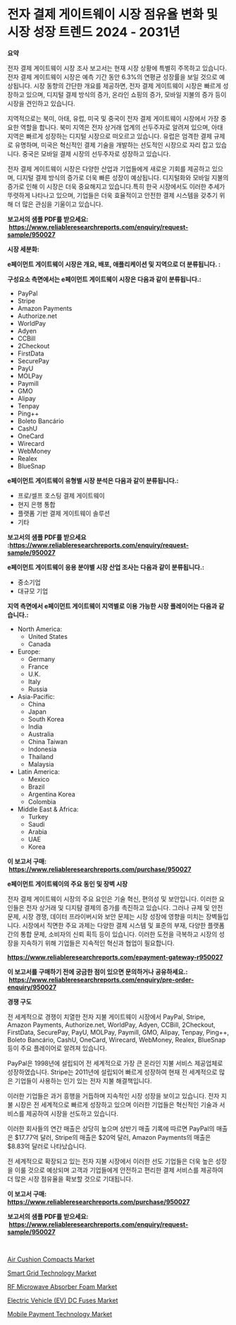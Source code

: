 <p><h1>전자 결제 게이트웨이 시장 점유율 변화 및 시장 성장 트렌드 2024 - 2031년</h1></p><p><strong>요약</strong></p>
<p><p>전자 결제 게이트웨이 시장 조사 보고서는 현재 시장 상황에 특별히 주목하고 있습니다. 전자 결제 게이트웨이 시장은 예측 기간 동안 6.3%의 연평균 성장률을 보일 것으로 예상됩니다. 시장 동향의 간단한 개요를 제공하면, 전자 결제 게이트웨이 시장은 빠르게 성장하고 있으며, 디지털 결제 방식의 증가, 온라인 쇼핑의 증가, 모바일 지불의 증가 등이 시장을 견인하고 있습니다.</p><p>지역적으로는 북미, 아태, 유럽, 미국 및 중국이 전자 결제 게이트웨이 시장에서 가장 중요한 역할을 합니다. 북미 지역은 전자 상거래 업계의 선두주자로 알려져 있으며, 아태 지역은 빠르게 성장하는 디지털 시장으로 떠오르고 있습니다. 유럽은 엄격한 결제 규제로 유명하며, 미국은 혁신적인 결제 기술을 개발하는 선도적인 시장으로 자리 잡고 있습니다. 중국은 모바일 결제 시장의 선두주자로 성장하고 있습니다.</p><p>전자 결제 게이트웨이 시장은 다양한 산업과 기업들에게 새로운 기회를 제공하고 있으며, 디지털 결제 방식의 증가로 더욱 빠른 성장이 예상됩니다. 디지털화와 모바일 지불의 증가로 인해 이 시장은 더욱 중요해지고 있습니다.특히 한국 시장에서도 이러한 추세가 뚜렷하게 나타나고 있으며, 기업들은 더욱 효율적이고 안전한 결제 시스템을 갖추기 위해 더 많은 관심을 기울이고 있습니다.</p></p>
<p><strong>보고서의 샘플 PDF를 받으세요: &nbsp;<a href="https://www.reliableresearchreports.com/enquiry/request-sample/950027">https://www.reliableresearchreports.com/enquiry/request-sample/950027</a></strong></p>
<p><strong>시장 세분화:</strong></p>
<p><strong> e페이먼트 게이트웨이 시장은 개요, 배포, 애플리케이션 및 지역으로 더 분류됩니다. :</strong></p>
<p><strong>구성요소 측면에서는 e페이먼트 게이트웨이 시장은 다음과 같이 분류됩니다.:</strong></p>
<p><ul><li>PayPal</li><li>Stripe</li><li>Amazon Payments</li><li>Authorize.net</li><li>WorldPay</li><li>Adyen</li><li>CCBill</li><li>2Checkout</li><li>FirstData</li><li>SecurePay</li><li>PayU</li><li>MOLPay</li><li>Paymill</li><li>GMO</li><li>Alipay</li><li>Tenpay</li><li>Ping++</li><li>Boleto Bancário</li><li>CashU</li><li>OneCard</li><li>Wirecard</li><li>WebMoney</li><li>Realex</li><li>BlueSnap</li></ul></p>
<p><strong> e페이먼트 게이트웨이 유형별 시장 분석은 다음과 같이 분류됩니다.:</strong></p>
<p><ul><li>프로/셀프 호스팅 결제 게이트웨이</li><li>현지 은행 통합</li><li>플랫폼 기반 결제 게이트웨이 솔루션</li><li>기타</li></ul></p>
<p><strong>보고서의 샘플 PDF를 받으세요 :<a href="https://www.reliableresearchreports.com/enquiry/request-sample/950027">https://www.reliableresearchreports.com/enquiry/request-sample/950027</a></strong></p>
<p><strong> e페이먼트 게이트웨이 응용 분야별 시장 산업 조사는 다음과 같이 분류됩니다.:</strong></p>
<p><ul><li>중소기업</li><li>대규모 기업</li></ul></p>
<p><strong>지역 측면에서 e페이먼트 게이트웨이 지역별로 이용 가능한 시장 플레이어는 다음과 같습니다.:</strong></p>
<p><ul>
    <li>
        North America:
        <ul>
            <li>United States</li>
            <li>Canada</li>
        </ul>
    </li>
    <li>
        Europe:
        <ul>
            <li>Germany</li>
            <li>France</li>
            <li>U.K.</li>
            <li>Italy</li>
            <li>Russia</li>
        </ul>
    </li>
    <li>
        Asia-Pacific:
        <ul>
            <li>China</li>
            <li>Japan</li>
            <li>South Korea</li>
            <li>India</li>
            <li>Australia</li>
            <li>China Taiwan</li>
            <li>Indonesia</li>
            <li>Thailand</li>
            <li>Malaysia</li>
        </ul>
    </li>
    <li>
        Latin America:
        <ul>
            <li>Mexico</li>
            <li>Brazil</li>
            <li>Argentina Korea</li>
            <li>Colombia</li>
        </ul>
    </li>
    <li>
        Middle East & Africa:
        <ul>
            <li>Turkey</li>
            <li>Saudi</li>
            <li>Arabia</li>
            <li>UAE</li>
            <li>Korea</li>
        </ul>
    </li>
    </ul></p>
<p><strong>이 보고서 구매: &nbsp;<a href="https://www.reliableresearchreports.com/purchase/950027">https://www.reliableresearchreports.com/purchase/950027</a></strong></p>
<p><strong>e페이먼트 게이트웨이의 주요 동인 및 장벽 시장</strong></p>
<p><p>전자 결제 게이트웨이 시장의 주요 요인은 기술 혁신, 편의성 및 보안입니다. 이러한 요인들은 전자 상거래 및 디지턈 결제의 증가를 촉진하고 있습니다. 그러나 규제 및 안전 문제, 시장 경쟁, 데이터 프라이버시와 보안 문제는 시장 성장에 영향을 미치는 장벽들입니다. 시장에서 직면한 주요 과제는 다양한 결제 시스템 및 표준의 부재, 다양한 플랫폼 간의 통합 문제, 소비자의 신뢰 획득 등이 있습니다. 이러한 도전을 극복하고 시장의 성장을 지속하기 위해 기업들은 지속적인 혁신과 협업이 필요합니다.</p></p>
<p><strong><a href="https://www.reliableresearchreports.com/epayment-gateway-r950027">https://www.reliableresearchreports.com/epayment-gateway-r950027</a></strong></p>
<p><strong>이 보고서를 구매하기 전에 궁금한 점이 있으면 문의하거나 공유하세요.: &nbsp;<a href="https://www.reliableresearchreports.com/enquiry/pre-order-enquiry/950027">https://www.reliableresearchreports.com/enquiry/pre-order-enquiry/950027</a></strong></p>
<p><strong>경쟁 구도</strong></p>
<p><p>전 세계적으로 경쟁이 치열한 전자 지불 게이트웨이 시장에서 PayPal, Stripe, Amazon Payments, Authorize.net, WorldPay, Adyen, CCBill, 2Checkout, FirstData, SecurePay, PayU, MOLPay, Paymill, GMO, Alipay, Tenpay, Ping++, Boleto Bancário, CashU, OneCard, Wirecard, WebMoney, Realex, BlueSnap 등이 주요 플레이어로 알려져 있습니다.</p><p>PayPal은 1998년에 설립되어 전 세계적으로 가장 큰 온라인 지불 서비스 제공업체로 성장하였습니다. Stripe는 2011년에 설립되어 빠르게 성장하여 현재 전 세계적으로 많은 기업들이 사용하는 인기 있는 전자 지불 해결책입니다.</p><p>이러한 기업들은 과거 흥행을 거듭하며 지속적인 시장 성장을 보이고 있습니다. 전자 지불 시장은 전 세계적으로 빠르게 성장하고 있으며 이러한 기업들은 혁신적인 기술과 서비스를 제공하여 시장을 선도하고 있습니다. </p><p>이러한 회사들의 연간 매출은 상당히 높으며 상반기 매출 기록에 따르면 PayPal의 매출은 $17.77억 달러, Stripe의 매출은 $20억 달러, Amazon Payments의 매출은 $8.83억 달러로 나타났습니다.</p><p>전 세계적으로 확장되고 있는 전자 지불 시장에서 이러한 선도 기업들은 더욱 높은 성장을 이룰 것으로 예상되며 고객과 기업들에게 안전하고 편리한 결제 서비스를 제공하여 더 많은 시장 점유율을 확보할 것으로 기대됩니다.</p></p>
<p><strong>이 보고서 구매: &nbsp; <a href="https://www.reliableresearchreports.com/purchase/950027">https://www.reliableresearchreports.com/purchase/950027</a></strong></p>
<p><strong>보고서의 샘플 PDF를 받으세요: &nbsp;<a href="https://www.reliableresearchreports.com/enquiry/request-sample/950027">https://www.reliableresearchreports.com/enquiry/request-sample/950027</a></strong><strong></strong></p>
<p>&nbsp;</p>
<p><p><a href="https://issuu.com/reportprime-2/docs/air-cushion-compacts-market-size-2030.pptx">Air Cushion Compacts Market</a></p><p><a href="https://github.com/markusgodoy/Market-Research-Report-List-3/blob/main/smart-grid-technology-market.md">Smart Grid Technology Market</a></p><p><a href="https://www.linkedin.com/pulse/rf-microwave-absorber-foam-market-size-growth-forecast-from-obkvf?trackingId=U%2BxfpIcbxGtRkz47zpn8Gw%3D%3D">RF Microwave Absorber Foam Market</a></p><p><a href="https://www.linkedin.com/pulse/global-electric-vehicle-ev-dc-fuses-market-size-trends-insights-fjmjf?trackingId=nbOp7X%2FkwI2NzgheeN7CZA%3D%3D">Electric Vehicle (EV) DC Fuses Market</a></p><p><a href="https://github.com/luckyshygirl/Market-Research-Report-List-4/blob/main/mobile-payment-technology-market.md">Mobile Payment Technology Market</a></p></p>